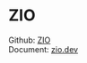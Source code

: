 # ZIO

Github: [ZIO](https://github.com/zio/zio)   
Document: [zio.dev](https://zio.dev/docs/overview/overview_index)  
